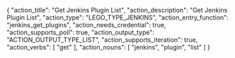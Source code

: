 {
  "action_title": "Get Jenkins Plugin List",
  "action_description": "Get Jenkins Plugin List",
  "action_type": "LEGO_TYPE_JENKINS",
  "action_entry_function": "jenkins_get_plugins",
  "action_needs_credential": true,
  "action_supports_poll": true,
  "action_output_type": "ACTION_OUTPUT_TYPE_LIST",
  "action_supports_iteration": true,
  "action_verbs": [
    "get"
  ],
  "action_nouns": [
    "jenkins",
    "plugin",
    "list"
  ]
}
